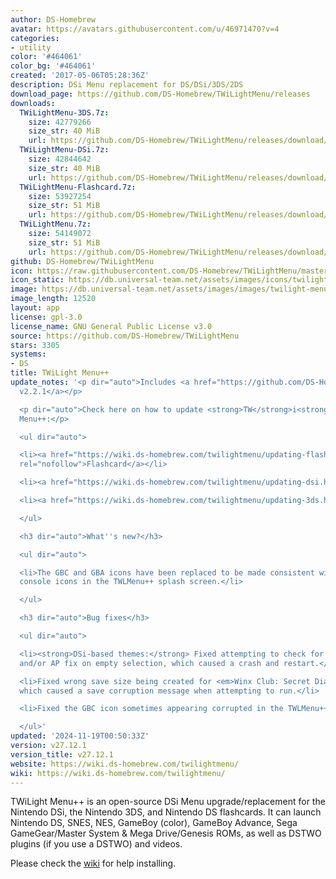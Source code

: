 ```yaml
---
author: DS-Homebrew
avatar: https://avatars.githubusercontent.com/u/46971470?v=4
categories:
- utility
color: '#464061'
color_bg: '#464061'
created: '2017-05-06T05:28:36Z'
description: DSi Menu replacement for DS/DSi/3DS/2DS
download_page: https://github.com/DS-Homebrew/TWiLightMenu/releases
downloads:
  TWiLightMenu-3DS.7z:
    size: 42779266
    size_str: 40 MiB
    url: https://github.com/DS-Homebrew/TWiLightMenu/releases/download/v27.12.1/TWiLightMenu-3DS.7z
  TWiLightMenu-DSi.7z:
    size: 42844642
    size_str: 40 MiB
    url: https://github.com/DS-Homebrew/TWiLightMenu/releases/download/v27.12.1/TWiLightMenu-DSi.7z
  TWiLightMenu-Flashcard.7z:
    size: 53927254
    size_str: 51 MiB
    url: https://github.com/DS-Homebrew/TWiLightMenu/releases/download/v27.12.1/TWiLightMenu-Flashcard.7z
  TWiLightMenu.7z:
    size: 54149072
    size_str: 51 MiB
    url: https://github.com/DS-Homebrew/TWiLightMenu/releases/download/v27.12.1/TWiLightMenu.7z
github: DS-Homebrew/TWiLightMenu
icon: https://raw.githubusercontent.com/DS-Homebrew/TWiLightMenu/master/booter/Twilight%2B%2B-animated%20icon-fix.gif
icon_static: https://db.universal-team.net/assets/images/icons/twilight-menu.png
image: https://db.universal-team.net/assets/images/images/twilight-menu.png
image_length: 12520
layout: app
license: gpl-3.0
license_name: GNU General Public License v3.0
source: https://github.com/DS-Homebrew/TWiLightMenu
stars: 3305
systems:
- DS
title: TWiLight Menu++
update_notes: '<p dir="auto">Includes <a href="https://github.com/DS-Homebrew/nds-bootstrap/releases/tag/v2.2.1">nds-bootstrap
  v2.2.1</a></p>

  <p dir="auto">Check here on how to update <strong>TW</strong>i<strong>L</strong>ight
  Menu++:</p>

  <ul dir="auto">

  <li><a href="https://wiki.ds-homebrew.com/twilightmenu/updating-flashcard.html"
  rel="nofollow">Flashcard</a></li>

  <li><a href="https://wiki.ds-homebrew.com/twilightmenu/updating-dsi.html" rel="nofollow">DSi</a></li>

  <li><a href="https://wiki.ds-homebrew.com/twilightmenu/updating-3ds.html" rel="nofollow">3DS</a></li>

  </ul>

  <h3 dir="auto">What''s new?</h3>

  <ul dir="auto">

  <li>The GBC and GBA icons have been replaced to be made consistent with the other
  console icons in the TWLMenu++ splash screen.</li>

  </ul>

  <h3 dir="auto">Bug fixes</h3>

  <ul dir="auto">

  <li><strong>DSi-based themes:</strong> Fixed attempting to check for DSi binaries
  and/or AP fix on empty selection, which caused a crash and restart.</li>

  <li>Fixed wrong save size being created for <em>Winx Club: Secret Diary 2009</em>,
  which caused a save corruption message when attempting to run.</li>

  <li>Fixed the GBC icon sometimes appearing corrupted in the TWLMenu++ splash screen.</li>

  </ul>'
updated: '2024-11-19T00:50:33Z'
version: v27.12.1
version_title: v27.12.1
website: https://wiki.ds-homebrew.com/twilightmenu/
wiki: https://wiki.ds-homebrew.com/twilightmenu/
---
```

TWiLight Menu++ is an open-source DSi Menu upgrade/replacement for the Nintendo DSi, the Nintendo 3DS, and Nintendo DS flashcards. It can launch Nintendo DS, SNES, NES, GameBoy (color), GameBoy Advance, Sega GameGear/Master System & Mega Drive/Genesis ROMs, as well as DSTWO plugins (if you use a DSTWO) and videos.

Please check the [wiki](https://wiki.ds-homebrew.com/twilightmenu/) for help installing.